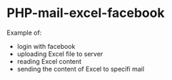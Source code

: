 # PHP-mail-excel-facebook
Example of:

* login with facebook
* uploading Excel file to server
* reading Excel content
* sending the content of Excel to specifi mail
